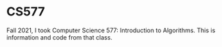 # CS577

Fall 2021, I took Computer Science 577: Introduction to Algorithms. This is information and code from that class. 
